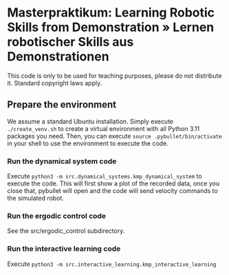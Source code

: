 # Masterpraktikum: Learning Robotic Skills from Demonstration » Lernen robotischer Skills aus Demonstrationen
This code is only to be used for teaching purposes, please do not distribute it. Standard copyright laws apply.

## Prepare the environment
We assume a standard Ubuntu installation. Simply execute `./create_venv.sh` to create a virtual environment with all Python 3.11 packages you need. Then, you can execute `source .pybullet/bin/activate` in your shell to use the environment to execute the code.

### Run the dynamical system code
Execute `python3 -m src.dynamical_systems.kmp_dynamical_system` to execute the code. This will first show a plot of the recorded data, once you close that, pybullet will open and the code will send velocity commands to the simulated robot.

### Run the ergodic control code
See the src/ergodic_control subdirectory.

### Run the interactive learning code
Execute `python3 -m src.interactive_learning.kmp_interactive_learning`